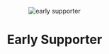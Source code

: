 <p align="center">
  <img src="https://cdn.discordapp.com/attachments/1059645728391168010/1093212680745144460/EarlySupporter_GitHub_Banner.png" alt="early supporter"/>
</p>

<h1 align="center">
  Early Supporter
</h1>

